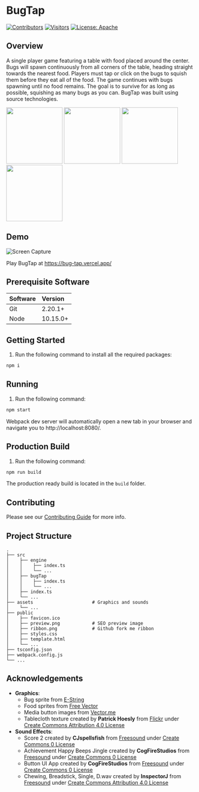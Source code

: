 # BugTap

[![Contributors](https://img.shields.io/github/contributors/salindersidhu/BugTap?style=for-the-badge)](https://github.com/salindersidhu/BugTap/graphs/contributors) [![Visitors](https://api.visitorbadge.io/api/visitors?path=https%3A%2F%2Fgithub.com%2Fsalindersidhu%2FBugTap&countColor=%23263759)](https://visitorbadge.io/status?path=https%3A%2F%2Fgithub.com%2Fsalindersidhu%2FBugTap) [![License: Apache](https://img.shields.io/badge/license-APACHE-brightgreen.svg?style=for-the-badge)](/LICENSE.md)

## Overview

A single player game featuring a table with food placed around the center. Bugs will spawn continuously from all corners of the table, heading straight towards the nearest food. Players must tap or click on the bugs to squish them before they eat all of the food. The game continues with bugs spawning until no food remains. The goal is to survive for as long as possible, squishing as many bugs as you can. BugTap was built using source technologies.

<p float="left">
    <img src="https://images.squarespace-cdn.com/content/v1/5cc22d6593a63233d214110c/1597710652025-QEY2UL92MLE1E2BX4WSJ/Vercel+%28Zeit%29.jpg" height="150" width="150">
    <img src="https://seeklogo.com/images/T/typescript-logo-B29A3F462D-seeklogo.com.png" height="150" width="150">
    <img src="https://upload.wikimedia.org/wikipedia/commons/thumb/9/99/Unofficial_JavaScript_logo_2.svg/1024px-Unofficial_JavaScript_logo_2.svg.png" height="150" width="150">
    <img src="https://products.fileformat.com/audio/javascript/howler-js/header-image.png" height="150" width="150">
</p>

## Demo

![Screen Capture](https://github.com/salindersidhu/BugTap/assets/12175684/c3ff72c9-7039-4914-ba8d-9eefab4006cd)

Play BugTap at https://bug-tap.vercel.app/

## Prerequisite Software

| Software | Version  |
| :------- | :------- |
| Git      | 2.20.1+  |
| Node     | 10.15.0+ |

## Getting Started

1. Run the following command to install all the required packages:

```bash
npm i
```

## Running

1. Run the following command:

```bash
npm start
```

Webpack dev server will automatically open a new tab in your browser and navigate you to http://localhost:8080/.

## Production Build

1. Run the following command:

```bash
npm run build
```

The production ready build is located in the `build` folder.

## Contributing

Please see our [Contributing Guide](/CONTRIBUTING.md) for more info.

## Project Structure

    .
    ├── src
    │    ├── engine
    │    │    ├── index.ts
    │    │    └── ...
    │    ├── bugTap
    │    │    ├── index.ts
    │    │    └── ...
    │    ├── index.ts
    │    └── ...
    ├── assets                      # Graphics and sounds
    │    └── ...
    ├── public
    │    ├── favicon.ico
    │    ├── preview.png            # SEO preview image
    │    ├── ribbon.png             # Github fork me ribbon
    │    ├── styles.css
    │    ├── template.html
    │    └── ...
    ├── tsconfig.json
    ├── webpack.config.js
    └── ...

## Acknowledgements

- **Graphics**:
  - Bug sprite from [E-String](http://e-string.com/articles/create-simple-game-using-sprite-kit/)
  - Food sprites from [Free Vector](http://all-free-download.com/free-vector/download/vivid_food_icon_design_vector_535039.html)
  - Media button images from [Vector.me](http://vector.me/browse/695406/icon_set_player)
  - Tablecloth texture created by **Patrick Hoesly** from [Flickr](http://www.everystockphoto.com/photo.php?imageId=5778707) under [Create Commons Attribution 4.0 License](http://creativecommons.org/licenses/by/4.0/)
- **Sound Effects**:
  - Score 2 created by **CJspellsfish** from [Freesound](https://freesound.org/people/CJspellsfish/sounds/676402/) under [Create Commons 0 License](https://creativecommons.org/publicdomain/zero/1.0/)
  - Achievement Happy Beeps Jingle created by **CogFireStudios** from [Freesound](https://freesound.org/people/CogFireStudios/sounds/619838/) under [Create Commons 0 License](https://creativecommons.org/publicdomain/zero/1.0/)
  - Button UI App created by **CogFireStudios** from [Freesound](https://freesound.org/people/CogFireStudios/sounds/619835/) under [Create Commons 0 License](https://creativecommons.org/publicdomain/zero/1.0/)
  - Chewing, Breadstick, Single, D.wav created by **InspectorJ** from [Freesound](https://freesound.org/people/InspectorJ/sounds/429591/) under [Create Commons Attribution 4.0 License](https://creativecommons.org/licenses/by/4.0/)
